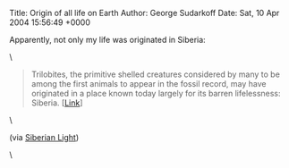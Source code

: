Title: Origin of all life on Earth
Author: George Sudarkoff
Date: Sat, 10 Apr 2004 15:56:49 +0000

Apparently, not only my life was originated in Siberia:

\

> Trilobites, the primitive shelled creatures considered by many to be
> among the first animals to appear in the fossil record, may have
> originated in a place known today largely for its barren lifelessness:
> Siberia.
> [[Link](http://www.sciencedaily.com/releases/2004/04/040408085320.htm)]

\

(via [Siberian Light](http://siberianlight.typepad.com/siberianlight/))

\

